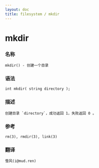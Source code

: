 ```yaml
---
layout: doc
title: filesystem / mkdir
---
```

# mkdir

### 名称

    mkdir() - 创建一个目录

### 语法

    int mkdir( string directory );

### 描述

    创建目录 `directory`，成功返回 1，失败返回 0 。

### 参考

    rm(3), rmdir(3), link(3)

### 翻译

    雪风(i@mud.ren)

